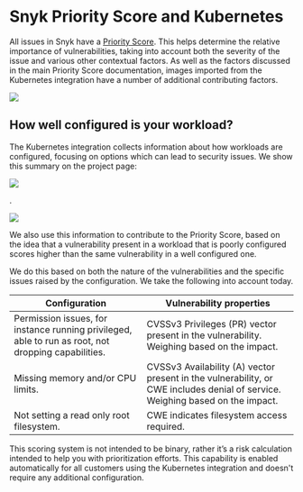 # Snyk Priority Score and Kubernetes

All issues in Snyk have a [Priority Score](../../../manage-risk/priorities-for-fixing-issues/priority-score.md). This helps determine the relative importance of vulnerabilities, taking into account both the severity of the issue and various other contextual factors. As well as the factors discussed in the main Priority Score documentation, images imported from the Kubernetes integration have a number of additional contributing factors.

![](../../../.gitbook/assets/screenshot\_2020-06-23\_at\_09.09.52.png)

## How well configured is your workload?

The Kubernetes integration collects information about how workloads are configured, focusing on options which can lead to security issues. We show this summary on the project page:

![](../../../.gitbook/assets/screenshot\_2020-06-23\_at\_09.10.39.png)

.

![](../../../.gitbook/assets/image-1.png)

We also use this information to contribute to the Priority Score, based on the idea that a vulnerability present in a workload that is poorly configured scores higher than the same vulnerability in a well configured one.

We do this based on both the nature of the vulnerabilities and the specific issues raised by the configuration. We take the following into account today.

| **Configuration**                                                                                   | **Vulnerability properties**                                                                                                  |
| --------------------------------------------------------------------------------------------------- | ----------------------------------------------------------------------------------------------------------------------------- |
| Permission issues, for instance running privileged, able to run as root, not dropping capabilities. | CVSSv3 Privileges (PR) vector present in the vulnerability. Weighing based on the impact.                                     |
| Missing memory and/or CPU limits.                                                                   | CVSSv3 Availability (A) vector present in the vulnerability, or CWE includes denial of service. Weighing based on the impact. |
| Not setting a read only root filesystem.                                                            | CWE indicates filesystem access required.                                                                                     |

This scoring system is not intended to be binary, rather it’s a risk calculation intended to help you with prioritization efforts. This capability is enabled automatically for all customers using the Kubernetes integration and doesn't require any additional configuration.
